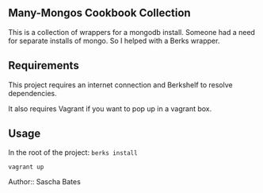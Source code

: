 ## Many-Mongos Cookbook Collection
This is a collection of wrappers for a mongodb install. Someone had a need for separate installs of mongo.
So I helped with a Berks wrapper.

## Requirements
This project requires an internet connection and Berkshelf to resolve dependencies. 

It also requires Vagrant if you want to pop up in a vagrant box.
## Usage
In the root of the project:
`berks install`  

`vagrant up`

Author:: Sascha Bates
